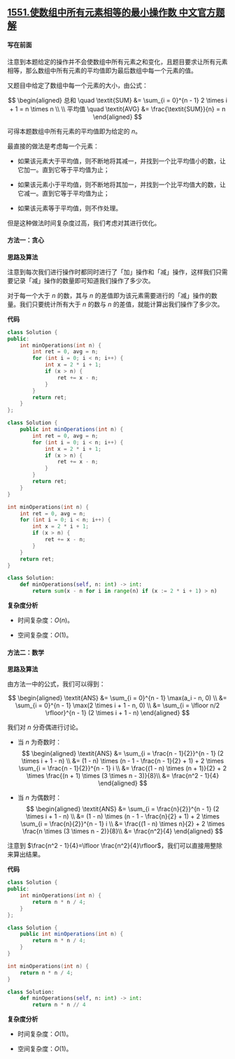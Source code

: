 ## [1551.使数组中所有元素相等的最小操作数 中文官方题解](https://leetcode.cn/problems/minimum-operations-to-make-array-equal/solutions/100000/shi-shu-zu-zhong-suo-you-yuan-su-xiang-deng-de-z-4)
#### 写在前面

注意到本题给定的操作并不会使数组中所有元素之和变化，且题目要求让所有元素相等，那么数组中所有元素的平均值即为最后数组中每一个元素的值。

又题目中给定了数组中每一个元素的大小，由公式：

$$
\begin{aligned}
总和 \quad \textit{SUM} &= \sum_{i = 0}^{n - 1} 2 \times i + 1 = n \times n \\ \\
平均值 \quad \textit{AVG} &= \frac{\textit{SUM}}{n} = n
\end{aligned}
$$

可得本题数组中所有元素的平均值即为给定的 $n$。

最直接的做法是考虑每一个元素：

- 如果该元素大于平均值，则不断地将其减一，并找到一个比平均值小的数，让它加一。直到它等于平均值为止；

- 如果该元素小于平均值，则不断地将其加一，并找到一个比平均值大的数，让它减一。直到它等于平均值为止；

- 如果该元素等于平均值，则不作处理。

但是这种做法时间复杂度过高，我们考虑对其进行优化。

#### 方法一：贪心

**思路及算法**

注意到每次我们进行操作时都同时进行了「加」操作和「减」操作，这样我们只需要记录「减」操作的数量即可知道我们操作了多少次。

对于每一个大于 $n$ 的数，其与 $n$ 的差值即为该元素需要进行的「减」操作的数量。我们只要统计所有大于 $n$ 的数与 $n$ 的差值，就能计算出我们操作了多少次。

**代码**

```C++ [sol1-C++]
class Solution {
public:
    int minOperations(int n) {
        int ret = 0, avg = n;
        for (int i = 0; i < n; i++) {
            int x = 2 * i + 1;
            if (x > n) {
                ret += x - n;
            }
        }
        return ret;
    }
};
```

```Java [sol1-Java]
class Solution {
    public int minOperations(int n) {
        int ret = 0, avg = n;
        for (int i = 0; i < n; i++) {
            int x = 2 * i + 1;
            if (x > n) {
                ret += x - n;
            }
        }
        return ret;
    }
}
```

```C [sol1-C]
int minOperations(int n) {
    int ret = 0, avg = n;
    for (int i = 0; i < n; i++) {
        int x = 2 * i + 1;
        if (x > n) {
            ret += x - n;
        }
    }
    return ret;
}
```

```Python [sol1-Python3]
class Solution:
    def minOperations(self, n: int) -> int:
        return sum(x - n for i in range(n) if (x := 2 * i + 1) > n)
```

**复杂度分析**

- 时间复杂度：$O(n)$。

- 空间复杂度：$O(1)$。

#### 方法二：数学

**思路及算法**

由方法一中的公式，我们可以得到：

$$
\begin{aligned}
\textit{ANS} &= \sum_{i = 0}^{n - 1} \max(a_i - n, 0) \\
&= \sum_{i = 0}^{n - 1} \max(2 \times i + 1 - n, 0) \\
&= \sum_{i = \lfloor n/2 \rfloor}^{n - 1} (2 \times i + 1 - n)
\end{aligned}
$$

我们对 $n$ 分奇偶进行讨论。

- 当 $n$ 为奇数时：
  $$
  \begin{aligned}
  \textit{ANS} &= \sum_{i = \frac{n - 1}{2}}^{n - 1} (2 \times i + 1 - n) \\
  &= (1 - n) \times (n - 1 - \frac{n - 1}{2} + 1) + 2 \times \sum_{i = \frac{n - 1}{2}}^{n - 1} i \\
  &= \frac{(1 - n) \times (n + 1)}{2} + 2 \times \frac{(n + 1) \times (3 \times n - 3)}{8}\\
  &= \frac{n^2 - 1}{4}
  \end{aligned}
  $$

- 当 $n$ 为偶数时：
  $$
  \begin{aligned}
  \textit{ANS} &= \sum_{i = \frac{n}{2}}^{n - 1} (2 \times i + 1 - n) \\
  &= (1 - n) \times (n - 1 - \frac{n}{2} + 1) + 2 \times \sum_{i = \frac{n}{2}}^{n - 1} i \\
  &= \frac{(1 - n) \times n}{2} + 2 \times \frac{n \times (3 \times n - 2)}{8}\\
  &= \frac{n^2}{4}
  \end{aligned}
  $$

注意到 $\frac{n^2 - 1}{4}=\lfloor \frac{n^2}{4}\rfloor$，我们可以直接用整除来算出结果。

**代码**

```C++ [sol2-C++]
class Solution {
public:
    int minOperations(int n) {
        return n * n / 4;
    }
};
```

```Java [sol2-Java]
class Solution {
    public int minOperations(int n) {
        return n * n / 4;
    }
}
```

```C [sol2-C]
int minOperations(int n) {
    return n * n / 4;
}
```

```Python [sol2-Python3]
class Solution:
    def minOperations(self, n: int) -> int:
        return n * n // 4
```

**复杂度分析**

- 时间复杂度：$O(1)$。

- 空间复杂度：$O(1)$。